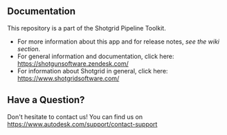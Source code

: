 ## Documentation
This repository is a part of the Shotgrid Pipeline Toolkit.

- For more information about this app and for release notes, *see the wiki section*.
- For general information and documentation, click here: https://shotgunsoftware.zendesk.com/
- For information about Shotgrid in general, click here: https://www.shotgridsoftware.com/

## Have a Question?
Don't hesitate to contact us! You can find us on https://www.autodesk.com/support/contact-support
